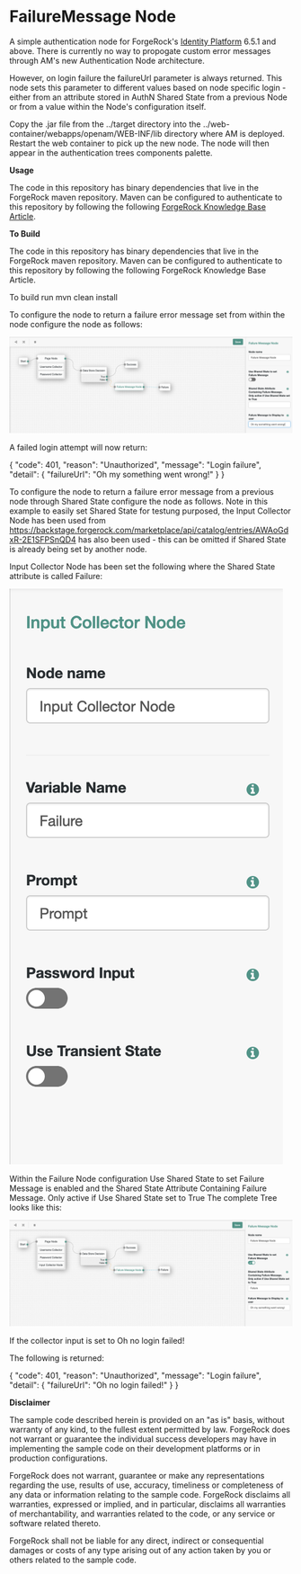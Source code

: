 <!--
 * The contents of this file are subject to the terms of the Common Development and
 * Distribution License (the License). You may not use this file except in compliance with the
 * License.
 *
 * You can obtain a copy of the License at legal/CDDLv1.0.txt. See the License for the
 * specific language governing permission and limitations under the License.
 *
 * When distributing Covered Software, include this CDDL Header Notice in each file and include
 * the License file at legal/CDDLv1.0.txt. If applicable, add the following below the CDDL
 * Header, with the fields enclosed by brackets [] replaced by your own identifying
 * information: "Portions copyright [year] [name of copyright owner]".
 *
 * Copyright 2019 ForgeRock AS.
-->
# FailureMessage Node

A simple authentication node for ForgeRock's [Identity Platform][forgerock_platform] 6.5.1 and above. There is currently no way to propogate custom error messages through AM's new Authentication Node architecture. 

However, on login failure the failureUrl parameter is always returned. This node sets this parameter to different values based on node specific login - either from an attribute stored in AuthN Shared State from a previous Node or from a value within the Node's configuration itself.


Copy the .jar file from the ../target directory into the ../web-container/webapps/openam/WEB-INF/lib directory where AM is deployed.  Restart the web container to pick up the new node.  The node will then appear in the authentication trees components palette.


**Usage**


The code in this repository has binary dependencies that live in the ForgeRock maven repository. Maven can be configured to authenticate to this repository by following the following [ForgeRock Knowledge Base Article](https://backstage.forgerock.com/knowledge/kb/article/a74096897).

**To Build**

The code in this repository has binary dependencies that live in the ForgeRock maven repository. Maven can be configured to authenticate to this repository by following the following ForgeRock Knowledge Base Article.

To build run mvn clean install

To configure the node to return a failure error message set from within the node configure the node as follows:

![ScreenShot](./example.png)

A failed login attempt will now return:

{
    "code": 401,
    "reason": "Unauthorized",
    "message": "Login failure",
    "detail": {
        "failureUrl": "Oh my something went wrong!"
    }
}

To configure the node to return a failure error message from a previous node through Shared State configure the node as follows. Note in this example to easily set Shared State for testung purposed, the Input Collector Node has been used from https://backstage.forgerock.com/marketplace/api/catalog/entries/AWAoGdxR-2E1SFPSnQD4 has also been used - this can be omitted if Shared State is already being set by another node.

Input Collector Node has been set the following where the Shared State attribute is called Failure:

![ScreenShot](./example3.png)

Within the Failure Node configuration Use Shared State to set Failure Message is enabled and the Shared State Attribute Containing Failure Message. Only active if Use Shared State set to True
The complete Tree looks like this:

![ScreenShot](./example2.png)

If the collector input is set to Oh no login failed!

The following is returned:

{
    "code": 401,
    "reason": "Unauthorized",
    "message": "Login failure",
    "detail": {
        "failureUrl": "Oh no login failed!"
    }
}

**Disclaimer**
        
The sample code described herein is provided on an "as is" basis, without warranty of any kind, to the fullest extent permitted by law. ForgeRock does not warrant or guarantee the individual success developers may have in implementing the sample code on their development platforms or in production configurations.

ForgeRock does not warrant, guarantee or make any representations regarding the use, results of use, accuracy, timeliness or completeness of any data or information relating to the sample code. ForgeRock disclaims all warranties, expressed or implied, and in particular, disclaims all warranties of merchantability, and warranties related to the code, or any service or software related thereto.

ForgeRock shall not be liable for any direct, indirect or consequential damages or costs of any type arising out of any action taken by you or others related to the sample code.

[forgerock_platform]: https://www.forgerock.com/platform/  
